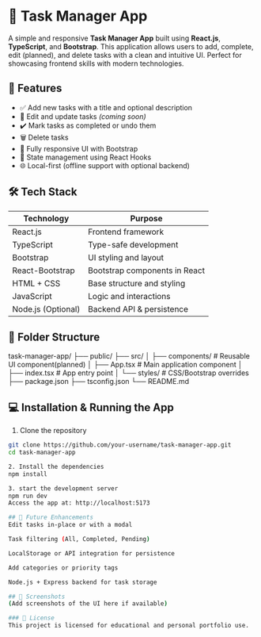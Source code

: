 # 📝 Task Manager App

A simple and responsive **Task Manager App** built using **React.js**, **TypeScript**, and **Bootstrap**. This application allows users to add, complete, edit (planned), and delete tasks with a clean and intuitive UI. Perfect for showcasing frontend skills with modern technologies.

## 🚀 Features

- ✅ Add new tasks with a title and optional description
- 📝 Edit and update tasks *(coming soon)*
- ✔️ Mark tasks as completed or undo them
- 🗑️ Delete tasks
- 🎨 Fully responsive UI with Bootstrap
- 💾 State management using React Hooks
- 🌐 Local-first (offline support with optional backend)

## 🛠️ Tech Stack

| Technology     | Purpose                     |
|----------------|-----------------------------|
| React.js       | Frontend framework          |
| TypeScript     | Type-safe development       |
| Bootstrap      | UI styling and layout       |
| React-Bootstrap| Bootstrap components in React |
| HTML + CSS     | Base structure and styling  |
| JavaScript     | Logic and interactions      |
| Node.js (Optional) | Backend API & persistence |

## 📁 Folder Structure

task-manager-app/
├── public/
├── src/
│ ├── components/ # Reusable UI component(planned)
│ ├── App.tsx # Main application component
│ ├── index.tsx # App entry point
│ └── styles/ # CSS/Bootstrap overrides
├── package.json
├── tsconfig.json
└── README.md


## 💻 Installation & Running the App

1. Clone the repository
```bash
git clone https://github.com/your-username/task-manager-app.git
cd task-manager-app

2. Install the dependencies
npm install

3. start the development server
npm run dev
Access the app at: http://localhost:5173

## 🔧 Future Enhancements
Edit tasks in-place or with a modal

Task filtering (All, Completed, Pending)

LocalStorage or API integration for persistence

Add categories or priority tags

Node.js + Express backend for task storage

## 📸 Screenshots
(Add screenshots of the UI here if available)

### 📜 License
This project is licensed for educational and personal portfolio use.


